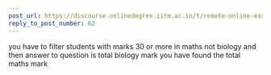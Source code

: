 ```yaml
---
post_url: https://discourse.onlinedegree.iitm.ac.in/t/remote-online-exam-tds-jan-2025/168832/63
reply_to_post_number: 62
---
```

you have to filter students with marks 30 or more in maths not biology and then answer to question is total biology mark you have found the total maths mark